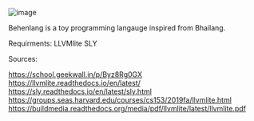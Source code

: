 

![image](https://user-images.githubusercontent.com/34571056/185396634-a3115f2b-1a93-4223-961c-512170673c2a.png)

Behenlang is a toy programming langauge inspired from Bhailang.

Requirments:
LLVMlite
SLY

Sources:

https://school.geekwall.in/p/Byz8Rg0GX
https://llvmlite.readthedocs.io/en/latest/
https://sly.readthedocs.io/en/latest/sly.html
https://groups.seas.harvard.edu/courses/cs153/2019fa/llvmlite.html
https://buildmedia.readthedocs.org/media/pdf/llvmlite/latest/llvmlite.pdf

